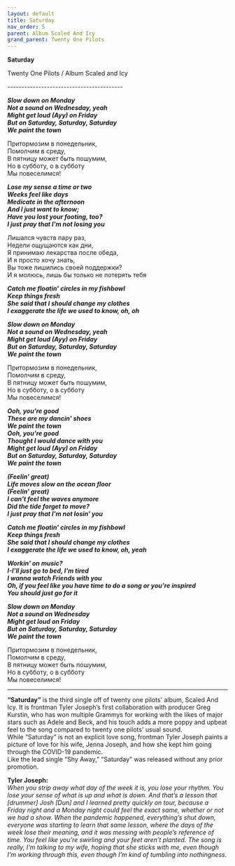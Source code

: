 ```yaml
---  
layout: default  
title: Saturday  
nav_order: 5  
parent: Album Scaled And Icy  
grand_parent: Twenty One Pilots  
---  
```


**Saturday**
<p>
Twenty One Pilots / Album Scaled and Icy
</p>  
-----------------------------------------

**_Slow down on Monday  
Not a sound on Wednesday, yeah  
Might get loud (Ayy) on Friday  
But on Saturday, Saturday, Saturday  
We paint the town_**  

Притормозим в понедельник,  
Помолчим в среду,  
В пятницу может быть пошумим,  
Но в субботу, о в субботу  
Мы повеселимся!  

**_Lose my sense a time or two  
Weeks feel like days  
Medicate in the afternoon  
And I just want to know;  
Have you lost your footing, too?  
I just pray that I'm not losing you_**  

Лишался чувств пару раз,  
Недели ощущаются как дни,  
Я принимаю лекарства после обеда,  
И я просто хочу знать,  
Вы тоже лишились своей поддержки?  
И я молюсь, лишь бы только не потерять тебя  

**_Catch me floatin' circles in my fishbowl  
Keep things fresh  
She said that I should change my clothes  
I exaggerate the life we used to know, oh, oh_**  

**_Slow down on Monday  
Not a sound on Wednesday, yeah  
Might get loud (Ayy) on Friday  
But on Saturday, Saturday, Saturday  
We paint the town_**  

Притормозим в понедельник,  
Помолчим в среду,  
В пятницу может быть пошумим,  
Но в субботу, о в субботу  
Мы повеселимся!  

**_Ooh, you're good  
These are my dancin' shoes  
We paint the town  
Ooh, you're good  
Thought I would dance with you  
Might get loud (Ayy) on Friday  
But on Saturday, Saturday, Saturday  
We paint the town_**  

**_(Feelin' great)  
Life moves slow on the ocean floor  
(Feelin' great)  
I can't feel the waves anymore  
Did the tide forget to move?  
I just pray that I'm not losin' you_**  

**_Catch me floatin' circles in my fishbowl  
Keep things fresh  
She said that I should change my clothes  
I exaggerate the life we used to know, oh, yeah_**  

**_Workin' on music?  
I-I'll just go to bed, I'm tired  
I wanna watch Friends with you  
Oh, if you feel like you have time to do a song or you're inspired  
You should just go for it_**  

**_Slow down on Monday  
Not a sound on Wednesday  
Might get loud on Friday  
But on Saturday, Saturday, Saturday  
We paint the town_**  

Притормозим в понедельник,  
Помолчим в среду,  
В пятницу может быть пошумим,  
Но в субботу, о в субботу  
Мы повеселимся!  
- - -

**“Saturday”** is the third single off of twenty one pilots' album, Scaled And Icy. It is frontman Tyler Joseph’s first collaboration with producer Greg Kurstin, who has won multiple Grammys for working with the likes of major stars such as Adele and Beck, and his touch adds a more poppy and upbeat feel to the song compared to twenty one pilots' usual sound.  
While “Saturday” is not an explicit love song, frontman Tyler Joseph paints a picture of love for his wife, Jenna Joseph, and how she kept him going through the COVID-19 pandemic.  
Like the lead single “Shy Away,” “Saturday” was released without any prior promotion.  

**Tyler Joseph:**  
_When you strip away what day of the week it is, you lose your rhythm. You lose your sense of what is up and what is down. And that’s a lesson that [drummer] Josh [Dun] and I learned pretty quickly on tour, because a Friday night and a Monday night could feel the exact same, whether or not we had a show. When the pandemic happened, everything’s shut down, everyone was starting to learn that same lesson, where the days of the week lose their meaning, and it was messing with people’s reference of time. You feel like you’re swirling and your feet aren’t planted. The song is really, I’m talking to my wife, hoping that she sticks with me, even though I’m working through this, even though I’m kind of tumbling into nothingness._  

